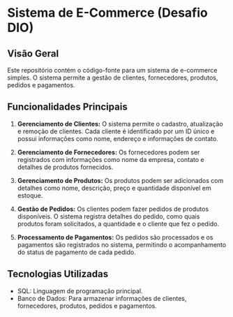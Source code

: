 # Sistema de E-Commerce (Desafio DIO)

## Visão Geral

Este repositório contém o código-fonte para um sistema de e-commerce simples. O sistema permite a gestão de clientes, fornecedores, produtos, pedidos e pagamentos.

## Funcionalidades Principais

1. **Gerenciamento de Clientes:** O sistema permite o cadastro, atualização e remoção de clientes. Cada cliente é identificado por um ID único e possui informações como nome, endereço e informações de contato.

2. **Gerenciamento de Fornecedores:** Os fornecedores podem ser registrados com informações como nome da empresa, contato e detalhes de produtos fornecidos.

3. **Gerenciamento de Produtos:** Os produtos podem ser adicionados com detalhes como nome, descrição, preço e quantidade disponível em estoque.

4. **Gestão de Pedidos:** Os clientes podem fazer pedidos de produtos disponíveis. O sistema registra detalhes do pedido, como quais produtos foram solicitados, a quantidade e o cliente que fez o pedido.

5. **Processamento de Pagamentos:** Os pedidos são processados e os pagamentos são registrados no sistema, permitindo o acompanhamento do status de pagamento de cada pedido.

## Tecnologias Utilizadas

- SQL: Linguagem de programação principal.
- Banco de Dados: Para armazenar informações de clientes, fornecedores, produtos, pedidos e pagamentos.

